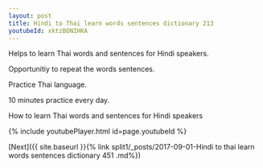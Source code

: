 ```yaml
---
layout: post
title: Hindi to Thai learn words sentences dictionary 213 
youtubeId: xktzBONIHKA
---
```

 
 
Helps to learn Thai words and sentences for Hindi speakers.

Opportunitiy to repeat the words sentences. 

Practice Thai language. 
 
10 minutes practice every day. 
 
How to learn Thai words and sentences for Hindi speakers 
 
{% include youtubePlayer.html id=page.youtubeId %}
 
 
[Next]({{ site.baseurl }}{% link  split1/_posts/2017-09-01-Hindi to thai learn words sentences dictionary 451 .md%})
 
